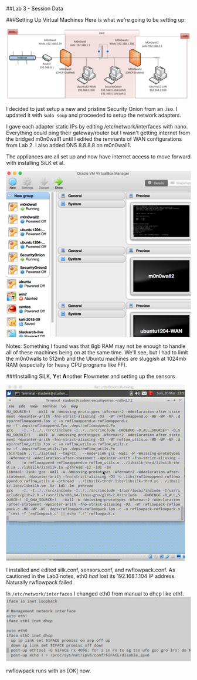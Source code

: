 ##Lab 3 - Session Data

###Setting Up Virtual Machines
Here is what we're going to be setting up:

![The Setup](https://github.com/johnschriner/presentations/blob/master/the_setup.png )

I decided to just setup a new and pristine Security Onion from an .iso.
I updated it with 
<code>sudo soup</code> and proceeded to setup the network adapters.

I gave each adapter static IPs by editing /etc/network/interfaces with nano.
Everything could ping their gateway/router but I wasn't getting internet from the bridged m0n0wall1 until I edited the remnants of WAN configurations from Lab 2.  I also added DNS 8.8.8.8 on m0n0wall1.

The appliances are all set up and now have internet access to move forward with installing SiLK et al.

![VirtualBox Environment](https://github.com/johnschriner/presentations/blob/master/VirtualBox-Environment.png ) 

Notes: Something I found was that 8gb RAM may not be enough to handle all of these machines being on at the same time.  We'll see, but I had to limit the m0n0walls to 512mb and the Ubuntu machines are sluggish at 1024mb RAM (especially for heavy CPU programs like FF).

###Installing SiLK, **Y**et **A**nother **F**lowmeter and setting up the sensors

![Make'ing SiLK](https://github.com/johnschriner/presentations/blob/master/silk-make.gif)

I installed and edited silk.conf, sensors.conf, and rwflowpack.conf.
As cautioned in the Lab3 notes, eth0 _had_ lost its 192.168.1.104 IP address. Naturally rwflowpack failed.

In <code>/etc/network/interfaces</code> I changed eth0 from manual to dhcp like eth1.
![Switching to DHCP](https://github.com/johnschriner/presentations/blob/master/switched_manual_to_dhcp.png)

rwflowpack runs with an [OK] now.

